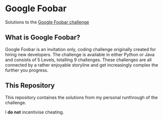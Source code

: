 # Google Foobar

Solutions to the [Google Foobar challenge](https://foobar.withgoogle.com)

## What is Google Foobar?

Google Foobar is an invitation only, coding challenge originally created for hiring new developers. The challenge is available in either Python or Java and consists of 5 Levels, totalling 9 challenges. These challenges are all connected by a rather enjoyable storyline and get increasingly complex the further you progress.

## This Repository

This repository containes the solutions from my personal runthrough of the challenge.

I **do not** incentivise cheating. 

